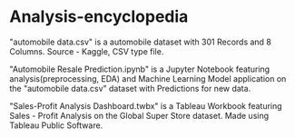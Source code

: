 # Analysis-encyclopedia

"automobile data.csv" is a automobile dataset with 301 Records and 8 Columns. Source - Kaggle, CSV type file.

"Automobile Resale Prediction.ipynb" is a Jupyter Notebook featuring analysis(preprocessing, EDA) and Machine Learning Model application on the "automobile data.csv" dataset with Predictions for new data.

"Sales-Profit Analysis Dashboard.twbx" is a Tableau Workbook featuring Sales - Profit Analysis on the Global Super Store dataset. Made using Tableau Public Software.
